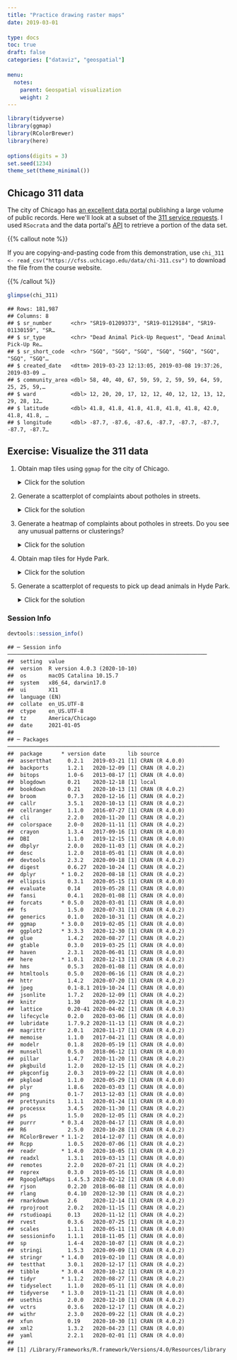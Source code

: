 ```yaml
---
title: "Practice drawing raster maps"
date: 2019-03-01

type: docs
toc: true
draft: false
categories: ["dataviz", "geospatial"]

menu:
  notes:
    parent: Geospatial visualization
    weight: 2
---
```





```r
library(tidyverse)
library(ggmap)
library(RColorBrewer)
library(here)

options(digits = 3)
set.seed(1234)
theme_set(theme_minimal())
```

## Chicago 311 data

The city of Chicago has [an excellent data portal](https://data.cityofchicago.org/) publishing a large volume of public records. Here we'll look at a subset of the [311 service requests](https://data.cityofchicago.org/Service-Requests/311-Service-Requests/v6vf-nfxy). I used `RSocrata` and the data portal's [API](/notes/application-program-interface/) to retrieve a portion of the data set.

{{% callout note %}}

If you are copying-and-pasting code from this demonstration, use `chi_311 <- read_csv("https://cfss.uchicago.edu/data/chi-311.csv")` to download the file from the course website.

{{% /callout %}}




```r
glimpse(chi_311)
```

```
## Rows: 181,987
## Columns: 8
## $ sr_number      <chr> "SR19-01209373", "SR19-01129184", "SR19-01130159", "SR…
## $ sr_type        <chr> "Dead Animal Pick-Up Request", "Dead Animal Pick-Up Re…
## $ sr_short_code  <chr> "SGQ", "SGQ", "SGQ", "SGQ", "SGQ", "SGQ", "SGQ", "SGQ"…
## $ created_date   <dttm> 2019-03-23 12:13:05, 2019-03-08 19:37:26, 2019-03-09 …
## $ community_area <dbl> 58, 40, 40, 67, 59, 59, 2, 59, 59, 64, 59, 25, 25, 59,…
## $ ward           <dbl> 12, 20, 20, 17, 12, 12, 40, 12, 12, 13, 12, 29, 28, 12…
## $ latitude       <dbl> 41.8, 41.8, 41.8, 41.8, 41.8, 41.8, 42.0, 41.8, 41.8, …
## $ longitude      <dbl> -87.7, -87.6, -87.6, -87.7, -87.7, -87.7, -87.7, -87.7…
```

## Exercise: Visualize the 311 data

1. Obtain map tiles using `ggmap` for the city of Chicago.

    <details> 
      <summary>Click for the solution</summary>
      <p>
    
    
    ```r
    # store bounding box coordinates
    chi_bb <- c(left = -87.936287,
                bottom = 41.679835,
                right = -87.447052,
                top = 42.000835)
    
    # retrieve bounding box
    chicago <- get_stamenmap(bbox = chi_bb,
                             zoom = 11)
    
    # plot the raster map
    ggmap(chicago)
    ```
    
    <img src="index_files/figure-html/bb-chicago-1.png" width="672" />
        
      </p>
    </details>

1. Generate a scatterplot of complaints about potholes in streets.

    <details> 
      <summary>Click for the solution</summary>
      <p>
    
    
    ```r
    # initialize map
    ggmap(chicago) +
      # add layer with scatterplot
      # use alpha to show density of points
      geom_point(data = filter(chi_311, sr_type == "Pothole in Street Complaint"),
                 mapping = aes(x = longitude,
                               y = latitude),
                 size = .25,
                 alpha = .05)
    ```
    
    <img src="index_files/figure-html/potholes-point-1.png" width="672" />
        
      </p>
    </details>

1. Generate a heatmap of complaints about potholes in streets. Do you see any unusual patterns or clusterings?

    <details> 
      <summary>Click for the solution</summary>
      <p>
    
    
    ```r
    # initialize the map
    ggmap(chicago) +
      # add the heatmap
      stat_density_2d(data = filter(chi_311, sr_type == "Pothole in Street Complaint"),
                      mapping = aes(x = longitude,
                                    y = latitude,
                                    fill = stat(level)),
                      alpha = .1,
                      bins = 50,
                      geom = "polygon") +
      # customize the color gradient
      scale_fill_gradientn(colors = brewer.pal(9, "YlOrRd"))
    ```
    
    <img src="index_files/figure-html/potholes-heatmap-1.png" width="672" />
        
    Seems to be clustered on the north side. Also looks to occur along major arterial routes for commuting traffic. Makes sense because they receive the most wear and tear.
        
      </p>
    </details>

1. Obtain map tiles for Hyde Park.

    <details> 
      <summary>Click for the solution</summary>
      <p>
    
    
    ```r
    # store bounding box coordinates
    hp_bb <- c(left = -87.608221,
               bottom = 41.783249,
               right = -87.577643,
               top = 41.803038)
    
    # retrieve bounding box
    hyde_park <- get_stamenmap(bbox = hp_bb,
                               zoom = 15)
    
    # plot the raster map
    ggmap(hyde_park)
    ```
    
    <img src="index_files/figure-html/bb-hyde-park-1.png" width="672" />
        
      </p>
    </details>

1. Generate a scatterplot of requests to pick up dead animals in Hyde Park.

    <details> 
      <summary>Click for the solution</summary>
      <p>
    
    
    ```r
    # initialize the map
    ggmap(hyde_park) +
      # add a scatterplot layer
      geom_point(data = filter(chi_311, sr_type == "Dead Animal Pick-Up Request"),
                 mapping = aes(x = longitude,
                               y = latitude))
    ```
    
    <img src="index_files/figure-html/dead-animals-point-1.png" width="672" />
        
      </p>
    </details>

### Session Info



```r
devtools::session_info()
```

```
## ─ Session info ───────────────────────────────────────────────────────────────
##  setting  value                       
##  version  R version 4.0.3 (2020-10-10)
##  os       macOS Catalina 10.15.7      
##  system   x86_64, darwin17.0          
##  ui       X11                         
##  language (EN)                        
##  collate  en_US.UTF-8                 
##  ctype    en_US.UTF-8                 
##  tz       America/Chicago             
##  date     2021-01-05                  
## 
## ─ Packages ───────────────────────────────────────────────────────────────────
##  package      * version date       lib source        
##  assertthat     0.2.1   2019-03-21 [1] CRAN (R 4.0.0)
##  backports      1.2.1   2020-12-09 [1] CRAN (R 4.0.2)
##  bitops         1.0-6   2013-08-17 [1] CRAN (R 4.0.0)
##  blogdown       0.21    2020-12-18 [1] local         
##  bookdown       0.21    2020-10-13 [1] CRAN (R 4.0.2)
##  broom          0.7.3   2020-12-16 [1] CRAN (R 4.0.2)
##  callr          3.5.1   2020-10-13 [1] CRAN (R 4.0.2)
##  cellranger     1.1.0   2016-07-27 [1] CRAN (R 4.0.0)
##  cli            2.2.0   2020-11-20 [1] CRAN (R 4.0.2)
##  colorspace     2.0-0   2020-11-11 [1] CRAN (R 4.0.2)
##  crayon         1.3.4   2017-09-16 [1] CRAN (R 4.0.0)
##  DBI            1.1.0   2019-12-15 [1] CRAN (R 4.0.0)
##  dbplyr         2.0.0   2020-11-03 [1] CRAN (R 4.0.2)
##  desc           1.2.0   2018-05-01 [1] CRAN (R 4.0.0)
##  devtools       2.3.2   2020-09-18 [1] CRAN (R 4.0.2)
##  digest         0.6.27  2020-10-24 [1] CRAN (R 4.0.2)
##  dplyr        * 1.0.2   2020-08-18 [1] CRAN (R 4.0.2)
##  ellipsis       0.3.1   2020-05-15 [1] CRAN (R 4.0.0)
##  evaluate       0.14    2019-05-28 [1] CRAN (R 4.0.0)
##  fansi          0.4.1   2020-01-08 [1] CRAN (R 4.0.0)
##  forcats      * 0.5.0   2020-03-01 [1] CRAN (R 4.0.0)
##  fs             1.5.0   2020-07-31 [1] CRAN (R 4.0.2)
##  generics       0.1.0   2020-10-31 [1] CRAN (R 4.0.2)
##  ggmap        * 3.0.0   2019-02-05 [1] CRAN (R 4.0.0)
##  ggplot2      * 3.3.3   2020-12-30 [1] CRAN (R 4.0.2)
##  glue           1.4.2   2020-08-27 [1] CRAN (R 4.0.2)
##  gtable         0.3.0   2019-03-25 [1] CRAN (R 4.0.0)
##  haven          2.3.1   2020-06-01 [1] CRAN (R 4.0.0)
##  here         * 1.0.1   2020-12-13 [1] CRAN (R 4.0.2)
##  hms            0.5.3   2020-01-08 [1] CRAN (R 4.0.0)
##  htmltools      0.5.0   2020-06-16 [1] CRAN (R 4.0.2)
##  httr           1.4.2   2020-07-20 [1] CRAN (R 4.0.2)
##  jpeg           0.1-8.1 2019-10-24 [1] CRAN (R 4.0.0)
##  jsonlite       1.7.2   2020-12-09 [1] CRAN (R 4.0.2)
##  knitr          1.30    2020-09-22 [1] CRAN (R 4.0.2)
##  lattice        0.20-41 2020-04-02 [1] CRAN (R 4.0.3)
##  lifecycle      0.2.0   2020-03-06 [1] CRAN (R 4.0.0)
##  lubridate      1.7.9.2 2020-11-13 [1] CRAN (R 4.0.2)
##  magrittr       2.0.1   2020-11-17 [1] CRAN (R 4.0.2)
##  memoise        1.1.0   2017-04-21 [1] CRAN (R 4.0.0)
##  modelr         0.1.8   2020-05-19 [1] CRAN (R 4.0.0)
##  munsell        0.5.0   2018-06-12 [1] CRAN (R 4.0.0)
##  pillar         1.4.7   2020-11-20 [1] CRAN (R 4.0.2)
##  pkgbuild       1.2.0   2020-12-15 [1] CRAN (R 4.0.2)
##  pkgconfig      2.0.3   2019-09-22 [1] CRAN (R 4.0.0)
##  pkgload        1.1.0   2020-05-29 [1] CRAN (R 4.0.0)
##  plyr           1.8.6   2020-03-03 [1] CRAN (R 4.0.0)
##  png            0.1-7   2013-12-03 [1] CRAN (R 4.0.0)
##  prettyunits    1.1.1   2020-01-24 [1] CRAN (R 4.0.0)
##  processx       3.4.5   2020-11-30 [1] CRAN (R 4.0.2)
##  ps             1.5.0   2020-12-05 [1] CRAN (R 4.0.2)
##  purrr        * 0.3.4   2020-04-17 [1] CRAN (R 4.0.0)
##  R6             2.5.0   2020-10-28 [1] CRAN (R 4.0.2)
##  RColorBrewer * 1.1-2   2014-12-07 [1] CRAN (R 4.0.0)
##  Rcpp           1.0.5   2020-07-06 [1] CRAN (R 4.0.2)
##  readr        * 1.4.0   2020-10-05 [1] CRAN (R 4.0.2)
##  readxl         1.3.1   2019-03-13 [1] CRAN (R 4.0.0)
##  remotes        2.2.0   2020-07-21 [1] CRAN (R 4.0.2)
##  reprex         0.3.0   2019-05-16 [1] CRAN (R 4.0.0)
##  RgoogleMaps    1.4.5.3 2020-02-12 [1] CRAN (R 4.0.0)
##  rjson          0.2.20  2018-06-08 [1] CRAN (R 4.0.0)
##  rlang          0.4.10  2020-12-30 [1] CRAN (R 4.0.2)
##  rmarkdown      2.6     2020-12-14 [1] CRAN (R 4.0.2)
##  rprojroot      2.0.2   2020-11-15 [1] CRAN (R 4.0.2)
##  rstudioapi     0.13    2020-11-12 [1] CRAN (R 4.0.2)
##  rvest          0.3.6   2020-07-25 [1] CRAN (R 4.0.2)
##  scales         1.1.1   2020-05-11 [1] CRAN (R 4.0.0)
##  sessioninfo    1.1.1   2018-11-05 [1] CRAN (R 4.0.0)
##  sp             1.4-4   2020-10-07 [1] CRAN (R 4.0.2)
##  stringi        1.5.3   2020-09-09 [1] CRAN (R 4.0.2)
##  stringr      * 1.4.0   2019-02-10 [1] CRAN (R 4.0.0)
##  testthat       3.0.1   2020-12-17 [1] CRAN (R 4.0.2)
##  tibble       * 3.0.4   2020-10-12 [1] CRAN (R 4.0.2)
##  tidyr        * 1.1.2   2020-08-27 [1] CRAN (R 4.0.2)
##  tidyselect     1.1.0   2020-05-11 [1] CRAN (R 4.0.0)
##  tidyverse    * 1.3.0   2019-11-21 [1] CRAN (R 4.0.0)
##  usethis        2.0.0   2020-12-10 [1] CRAN (R 4.0.2)
##  vctrs          0.3.6   2020-12-17 [1] CRAN (R 4.0.2)
##  withr          2.3.0   2020-09-22 [1] CRAN (R 4.0.2)
##  xfun           0.19    2020-10-30 [1] CRAN (R 4.0.2)
##  xml2           1.3.2   2020-04-23 [1] CRAN (R 4.0.0)
##  yaml           2.2.1   2020-02-01 [1] CRAN (R 4.0.0)
## 
## [1] /Library/Frameworks/R.framework/Versions/4.0/Resources/library
```

